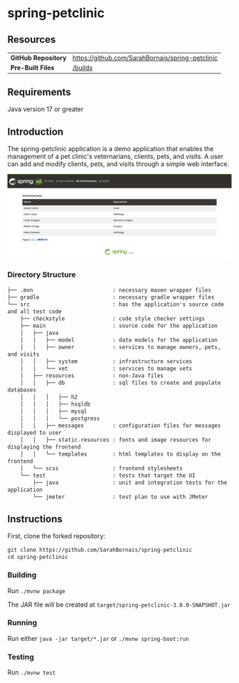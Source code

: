 # spring-petclinic

## Resources

|   |   |
|---|---|
|__GitHub Repository__| https://github.com/SarahBornais/spring-petclinic |
|__Pre-Built Files__| [/builds](./builds/) |

## Requirements

Java version 17 or greater

## Introduction

The spring-petclinic application is a demo application that enables the management of a pet clinic's veternarians, clients, pets, and visits. A user can add and modify clients, pets, and visits through a simple web interface.

![image](../images/spring-petclinic.png)

### Directory Structure

```
├── .mvn                         : necessary maven wrapper files
├── gradle                       : necessary gradle wrapper files
└── src                          : has the application's source code and all test code
    ├── checkstyle               : code style checker settings
    ├── main                     : source code for the application
    │   ├── java    
    │   │   ├── model            : data models for the application  
    │   │   ├── owner            : services to manage owners, pets, and visits
    │   │   ├── system           : infrastructure services
    │   │   └── vet              : services to manage vets
    │   ├── resources            : non-Java files
    │   │   ├── db               : sql files to create and populate databases
    │   │   │   ├── h2    
    │   │   │   ├── hsqldb  
    │   │   │   ├── mysql  
    │   │   │   └── postgress  
    │   │   ├── messages         : configuration files for messages displayed to user
    │   │   ├── static.resources : fonts and image resources for displaying the frontend
    │   │   └── templates        : html templates to display on the frontend
    │   └── scss                 : frontend stylesheets
    └── test                     : tests that target the UI
        ├── java                 : unit and integration tests for the application
        └── jmeter               : test plan to use with JMeter
```

## Instructions

First, clone the forked repository:

```
git clone https://github.com/SarahBornais/spring-petclinic
cd spring-petclinic
```

### Building

Run `./mvnw package`

The JAR file will be created at `target/spring-petclinic-3.0.0-SNAPSHOT.jar`

### Running

Run either `java -jar target/*.jar` or `./mvnw spring-boot:run`

### Testing

Run `./mvnw test`